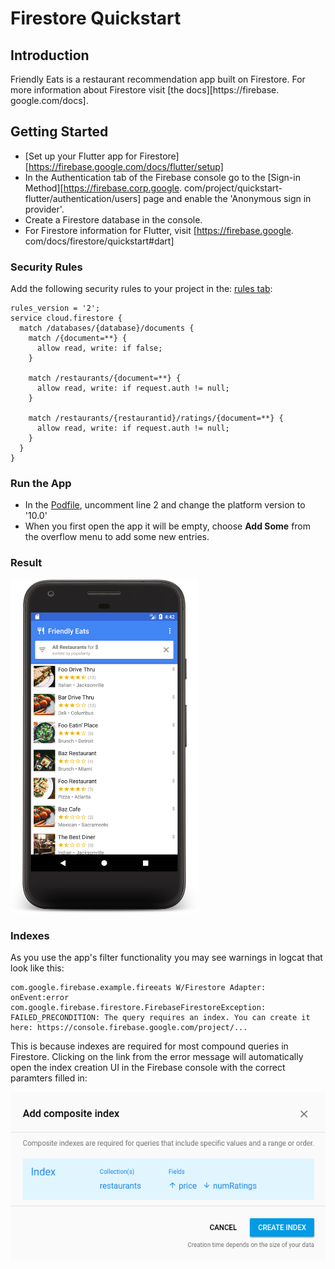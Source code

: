 # Firestore Quickstart

## Introduction

Friendly Eats is a restaurant recommendation app built on Firestore.
For more information about Firestore visit [the docs][https://firebase.
google.com/docs].

## Getting Started

* [Set up your Flutter app for Firestore][https://firebase.google.com/docs/flutter/setup]
* In the Authentication tab of the Firebase console go to the
  [Sign-in Method][https://firebase.corp.google.
  com/project/quickstart-flutter/authentication/users] page and enable 
  the 'Anonymous sign in provider'.
* Create a Firestore database in the console. 
* For Firestore information for Flutter, visit [https://firebase.google.
  com/docs/firestore/quickstart#dart]
  

### Security Rules

Add the following security rules to your project in the:
[rules tab](https://console.firebase.google.com/project/_/database/firestore/rules):

```
rules_version = '2';
service cloud.firestore {
  match /databases/{database}/documents {
    match /{document=**} {
      allow read, write: if false;
    }

    match /restaurants/{document=**} {
      allow read, write: if request.auth != null;
    }

    match /restaurants/{restaurantid}/ratings/{document=**} {
      allow read, write: if request.auth != null;
    }
  }
}
```

### Run the App

* In the [Podfile](/ios/Podfile), uncomment line 2 and change the platform 
  version to '10.0'
* When you first open the app it will be empty, choose
  **Add Some** from the overflow menu to add some
  new entries.

### Result

<img src="./assets/home.png" height="534" width="300"/>

### Indexes

As you use the app's filter functionality you may see warnings
in logcat that look like this:

```
com.google.firebase.example.fireeats W/Firestore Adapter: onEvent:error
com.google.firebase.firestore.FirebaseFirestoreException: FAILED_PRECONDITION: The query requires an index. You can create it here: https://console.firebase.google.com/project/...
```

This is because indexes are required for most compound queries in
Firestore. Clicking on the link from the error message will
automatically open the index creation UI in the Firebase console
with the correct paramters filled in:

<img src="./assets/index.png" />